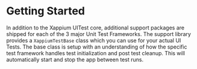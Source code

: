 # Getting Started

In addition to the Xappium UITest core, additional support packages are shipped for each of the 3 major Unit Test Frameworks. The support library provides a `XappiumTestBase` class which you can use for your actual UI Tests. The base class is setup with an understanding of how the specific test framework handles test initialization and post test cleanup. This will automatically start and stop the app between test runs.